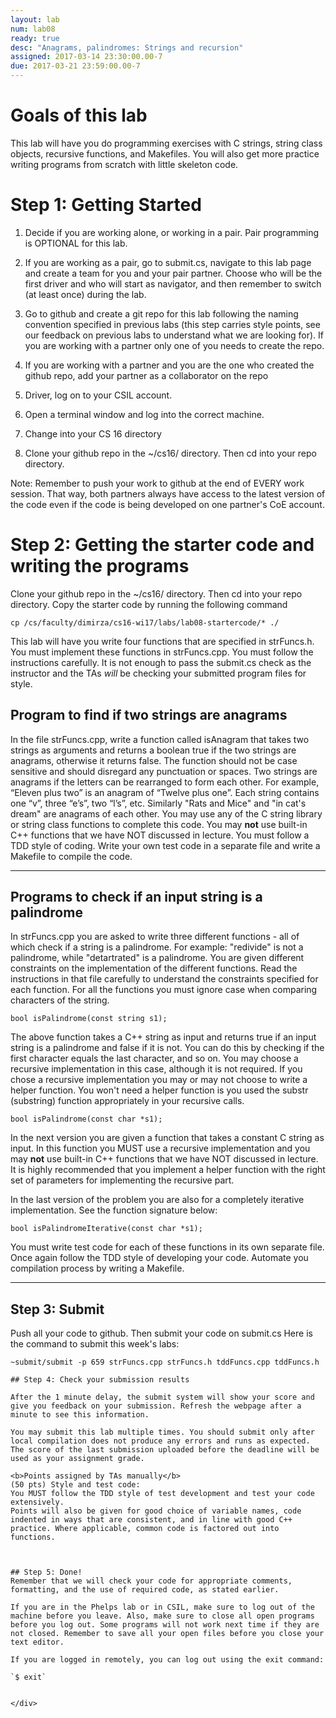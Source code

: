```yaml
---
layout: lab
num: lab08
ready: true
desc: "Anagrams, palindromes: Strings and recursion"
assigned: 2017-03-14 23:30:00.00-7
due: 2017-03-21 23:59:00.00-7
---
```

<div markdown="1">


# Goals of this lab
This lab will have you do programming exercises with C strings, string class objects, recursive functions, and Makefiles. You will also get more practice writing programs from scratch with little skeleton code.


# Step 1: Getting Started 

1. Decide if you are working alone, or working in a pair. Pair programming is OPTIONAL for this lab.

2. If you are working as a pair, go to submit.cs, navigate to this lab page and create a team for you and your pair partner.  Choose who will be the first driver and who will start as navigator, and then remember to switch (at least once) during the lab. 

3. Go to github and create a git repo for this lab following the naming convention specified in previous labs (this step carries style points, see our feedback on previous labs to understand what we are looking for). If you are working with a partner only one of you needs to create the repo.

4. If you are working with a partner and you are the one who created the github repo, add your partner as a collaborator on the repo


5. Driver, log on to your CSIL account.

6. Open a terminal window and log into the correct machine.

7. Change into your CS 16 directory

8. Clone your github repo in the ~/cs16/ directory. Then cd into your repo directory.

Note: Remember to push your work to github at the end of EVERY work session. That way, both partners always have access to the latest version of the code even if the code is being developed on one partner's CoE account.


# Step 2: Getting the starter code and writing the programs

Clone your github repo in the ~/cs16/ directory. Then cd into your repo directory.
Copy the starter code by running the following command

```
cp /cs/faculty/dimirza/cs16-wi17/labs/lab08-startercode/* ./
```

This lab will have you write four functions that are specified in strFuncs.h. You must implement these functions in strFuncs.cpp. You must follow the instructions carefully. It is not enough to pass the submit.cs check as the instructor and the TAs *will* be checking your submitted program files for style. 



## Program to find if two strings are anagrams
 In the file strFuncs.cpp, write a function called isAnagram that takes two strings as arguments and returns a boolean true if the two strings are anagrams, otherwise it returns false. The function should not be case sensitive and should disregard any punctuation or spaces. Two strings are anagrams if the letters can be rearranged to form each other. For example, “Eleven plus two” is an anagram of “Twelve plus one”. Each string contains one “v”, three “e’s”, two “l’s”, etc. Similarly "Rats and Mice" and "in cat's dream" are anagrams of each other. You may use any of the C string library or string class functions to complete this code. You may **not** use built-in C++ functions that we have NOT discussed in lecture. You must follow a TDD style of coding. Write your own test code in a separate file and write a Makefile to compile the code.


---
## Programs to check if an input string is a palindrome

In strFuncs.cpp you are asked to write three different functions - all of which check if a string is a palindrome. For example: "redivide" is not a palindrome, while "detartrated" is a palindrome. You are given different constraints on the implementation of the different functions. Read the instructions in that file carefully to understand the constraints specified for each function. For all the functions you must ignore case when comparing characters of the string.

```
bool isPalindrome(const string s1);
```
The above function takes a C++ string as input and returns true if an input string is a palindrome and false if it is not. You can do this by checking if the first character equals the last character, and so on. You may choose a recursive implementation in this case, although it is not required. If you chose a recursive implementation you may or may not choose to write a helper function. You won't need a helper function is you used the substr (substring) function appropriately in your recursive calls.

```
bool isPalindrome(const char *s1);
```
In the next version you are given a function that takes a constant C string as input. In this function you MUST use a recursive implementation and you may **not** use built-in C++ functions that we have NOT discussed in lecture. It is highly recommended that you implement a helper function with the right set of parameters for implementing the recursive part.
 

In the last version of the problem you are also for a completely iterative implementation. See the function signature below:

```
bool isPalindromeIterative(const char *s1);
```

You must write test code for each of these functions in its own separate file. Once again follow the TDD style of developing your code. Automate you compilation process by writing a Makefile.

---


## Step 3: Submit

Push all your code to github. Then submit your code on submit.cs
Here is the command to submit this week's labs:

```
~submit/submit -p 659 strFuncs.cpp strFuncs.h tddFuncs.cpp tddFuncs.h

## Step 4: Check your submission results

After the 1 minute delay, the submit system will show your score and give you feedback on your submission. Refresh the webpage after a minute to see this information.

You may submit this lab multiple times. You should submit only after local compilation does not produce any errors and runs as expected. The score of the last submission uploaded before the deadline will be used as your assignment grade.

<b>Points assigned by TAs manually</b>
(50 pts) Style and test code:
You MUST follow the TDD style of test development and test your code extensively. 
Points will also be given for good choice of variable names, code indented in ways that are consistent, and in line with good C++ practice. Where applicable, common code is factored out into functions.



## Step 5: Done!
Remember that we will check your code for appropriate comments, formatting, and the use of required code, as stated earlier.

If you are in the Phelps lab or in CSIL, make sure to log out of the machine before you leave. Also, make sure to close all open programs before you log out. Some programs will not work next time if they are not closed. Remember to save all your open files before you close your text editor.

If you are logged in remotely, you can log out using the exit command:

`$ exit`


</div>
